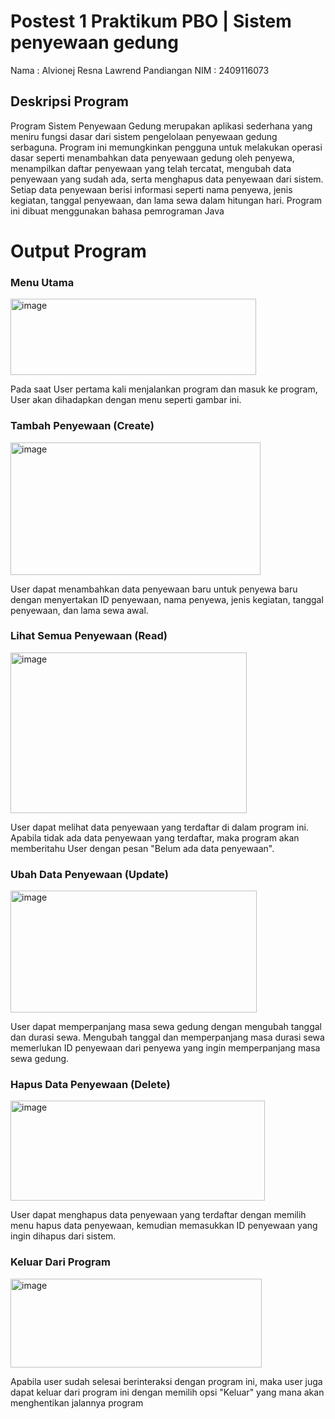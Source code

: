 # Postest 1 Praktikum PBO | Sistem penyewaan gedung

Nama : Alvionej Resna Lawrend Pandiangan
NIM  : 2409116073

## Deskripsi Program
Program Sistem Penyewaan Gedung merupakan aplikasi sederhana yang meniru fungsi dasar dari sistem pengelolaan penyewaan gedung serbaguna. Program ini memungkinkan pengguna untuk melakukan operasi dasar seperti menambahkan data penyewaan gedung oleh penyewa, menampilkan daftar penyewaan yang telah tercatat, mengubah data penyewaan yang sudah ada, serta menghapus data penyewaan dari sistem. Setiap data penyewaan berisi informasi seperti nama penyewa, jenis kegiatan, tanggal penyewaan, dan lama sewa dalam hitungan hari. Program ini dibuat menggunakan bahasa pemrograman Java

# Output Program

### Menu Utama
<img width="393" height="122" alt="image" src="https://github.com/user-attachments/assets/7f0c31aa-7540-48f3-b899-7ffa99610681" />

Pada saat User pertama kali menjalankan program dan masuk ke program, User akan dihadapkan dengan menu seperti gambar ini. 
 


### Tambah Penyewaan (Create)
<img width="400" height="212" alt="image" src="https://github.com/user-attachments/assets/9c539296-2903-4ac6-98e3-8319c03b5bee" />

User dapat menambahkan data penyewaan baru untuk penyewa baru dengan menyertakan ID penyewaan, nama penyewa, jenis kegiatan, tanggal penyewaan, dan lama sewa awal.



### Lihat Semua Penyewaan (Read)
<img width="378" height="257" alt="image" src="https://github.com/user-attachments/assets/63973280-28bd-4810-bc62-fbd52bba2eec" />

User dapat melihat data penyewaan yang terdaftar di dalam program ini. Apabila tidak ada data penyewaan yang terdaftar, maka program akan memberitahu User dengan pesan "Belum ada data penyewaan".


### Ubah Data Penyewaan (Update)
<img width="394" height="195" alt="image" src="https://github.com/user-attachments/assets/43348018-92fe-4c1f-bde7-7fed6b82c1aa" />

User dapat memperpanjang masa sewa gedung dengan mengubah tanggal dan durasi sewa. Mengubah tanggal dan memperpanjang masa durasi sewa memerlukan ID penyewaan dari penyewa yang ingin memperpanjang masa sewa gedung.


### Hapus Data Penyewaan (Delete)
<img width="407" height="160" alt="image" src="https://github.com/user-attachments/assets/c3cf2934-2125-44e8-95a5-fe2e18a6fee0" />

User dapat menghapus data penyewaan yang terdaftar dengan memilih menu hapus data penyewaan, kemudian memasukkan ID penyewaan yang ingin dihapus dari sistem.


### Keluar Dari Program
<img width="402" height="142" alt="image" src="https://github.com/user-attachments/assets/4500d312-a1c2-4967-85d1-e35d488d9b72" />

Apabila user sudah selesai berinteraksi dengan program ini, maka user juga dapat keluar dari program ini dengan memilih opsi "Keluar" yang mana akan menghentikan jalannya program
